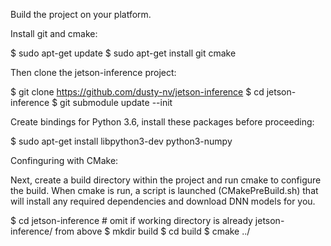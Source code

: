Build the project on your platform.

Install git and cmake:

$ sudo apt-get update
$ sudo apt-get install git cmake

Then clone the jetson-inference project:

$ git clone https://github.com/dusty-nv/jetson-inference
$ cd jetson-inference
$ git submodule update --init

Create bindings for Python 3.6, install these packages before proceeding:

$ sudo apt-get install libpython3-dev python3-numpy

Confinguring with CMake:

Next, create a build directory within the project and run cmake to configure the build. 
When cmake is run, a script is launched (CMakePreBuild.sh) that will install any required dependencies and download DNN models for you.

$ cd jetson-inference    # omit if working directory is already jetson-inference/ from above
$ mkdir build
$ cd build
$ cmake ../
